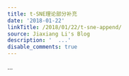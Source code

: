 ```yaml
---
title: t-SNE理论部分补充
date: '2018-01-22'
linkTitle: /2018/01/22/t-sne-append/
source: Jiaxiang Li's Blog
description: '  ...'
disable_comments: true
---
```

  ...
